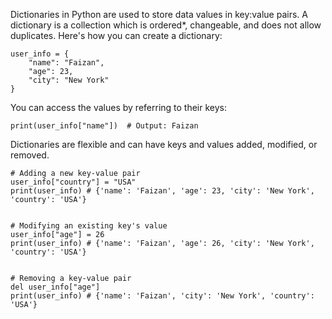 Dictionaries in Python are used to store data values in key:value pairs. A dictionary is a collection which is ordered*, changeable, and does not allow duplicates. Here's how you can create a dictionary:
```
user_info = {
    "name": "Faizan",
    "age": 23,
    "city": "New York"
}
```
You can access the values by referring to their keys:
```
print(user_info["name"])  # Output: Faizan
```
Dictionaries are flexible and can have keys and values added, modified, or removed.
```
# Adding a new key-value pair
user_info["country"] = "USA"
print(user_info) # {'name': 'Faizan', 'age': 23, 'city': 'New York', 'country': 'USA'}


# Modifying an existing key's value
user_info["age"] = 26
print(user_info) # {'name': 'Faizan', 'age': 26, 'city': 'New York', 'country': 'USA'}


# Removing a key-value pair
del user_info["age"]
print(user_info) # {'name': 'Faizan', 'city': 'New York', 'country': 'USA'}
```
